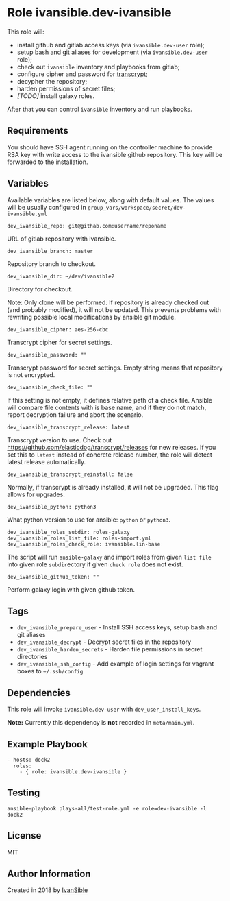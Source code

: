 # Role ivansible.dev-ivansible

This role will:

- install github and gitlab access keys (via `ivansible.dev-user` role);
- setup bash and git aliases for development (via `ivansible.dev-user` role);
- check out `ivansible` inventory and playbooks from gitlab;
- configure cipher and password for
  [transcrypt](https://github.com/elasticdog/transcrypt);
- decypher the repository;
- harden permissions of secret files;
- *[TODO]* install galaxy roles.

After that you can control `ivansible` inventory and run playbooks.


## Requirements

You should have SSH agent running on the controller machine to provide
RSA key with write access to the ivansible github repository.
This key will be forwarded to the installation.


## Variables

Available variables are listed below, along with default values.
The values will be usually configured in
`group_vars/workspace/secret/dev-ivansible.yml`


    dev_ivansible_repo: git@githab.com:username/reponame

URL of gitlab repository with ivansible.

    dev_ivansible_branch: master

Repository branch to checkout.

    dev_ivansible_dir: ~/dev/ivansible2

Directory for checkout.

Note: Only clone will be performed. If repository is already checked out
(and probably modified), it will not be updated. This prevents problems
with rewriting possible local modifications by ansible git module.


    dev_ivansible_cipher: aes-256-cbc

Transcrypt cipher for secret settings.

    dev_ivansible_password: ""

Transcrypt password for secret settings.
Empty string means that repository is not encrypted.

    dev_ivansible_check_file: ""

If this setting is not empty, it defines relative path of a check file.
Ansible will compare file contents with is base name, and if they do not
match, report decryption failure and abort the scenario.


    dev_ivansible_transcrypt_release: latest

Transcrypt version to use. Check out
https://github.com/elasticdog/transcrypt/releases
for new releases.
If you set this to `latest` instead of concrete release number, the role
will detect latest release automatically.

    dev_ivansible_transcrypt_reinstall: false

Normally, if transcrypt is already installed, it will not be upgraded.
This flag allows for upgrades.


    dev_ivansible_python: python3

What python version to use for ansible: `python` or `python3`.


    dev_ivansible_roles_subdir: roles-galaxy
    dev_ivansible_roles_list_file: roles-import.yml
    dev_ivansible_roles_check_role: ivansible.lin-base

The script will run `ansible-galaxy` and import roles from given `list file`
into given role `subdir`ectory if given `check role` does not exist.


    dev_ivansible_github_token: ""

Perform galaxy login with given github token.


## Tags

- `dev_ivansible_prepare_user` - Install SSH access keys,
                                 setup bash and git aliases
- `dev_ivansible_decrypt` - Decrypt secret files in the repository
- `dev_ivansible_harden_secrets` - Harden file permissions
                                   in secret directories
- `dev_ivansible_ssh_config` - Add example of login settings
                               for vagrant boxes to `~/.ssh/config`


## Dependencies

This role will invoke `ivansible.dev-user` with `dev_user_install_keys`.

**Note:** Currently this dependency is **not** recorded in `meta/main.yml`.


## Example Playbook

    - hosts: dock2
      roles:
        - { role: ivansible.dev-ivansible }


## Testing

    ansible-playbook plays-all/test-role.yml -e role=dev-ivansible -l dock2


## License

MIT


## Author Information

Created in 2018 by [IvanSible](https://github.com/ivansible)
